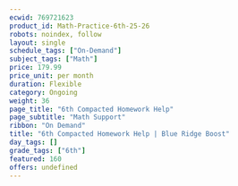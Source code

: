 ```yaml
---
ecwid: 769721623
product_id: Math-Practice-6th-25-26
robots: noindex, follow
layout: single
schedule_tags: ["On-Demand"]
subject_tags: ["Math"]
price: 179.99
price_unit: per month
duration: Flexible
category: Ongoing
weight: 36
page_title: "6th Compacted Homework Help"
page_subtitle: "Math Support"
ribbon: "On Demand"
title: "6th Compacted Homework Help | Blue Ridge Boost"
day_tags: []
grade_tags: ["6th"]
featured: 160
offers: undefined
---
```

